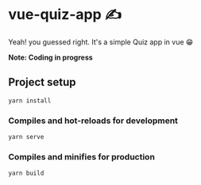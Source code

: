 # vue-quiz-app ✍️
Yeah! you guessed right. It's a simple Quiz app in vue 😁 

**Note: Coding in progress**

## Project setup
```
yarn install
```

### Compiles and hot-reloads for development
```
yarn serve
```

### Compiles and minifies for production
```
yarn build
```
